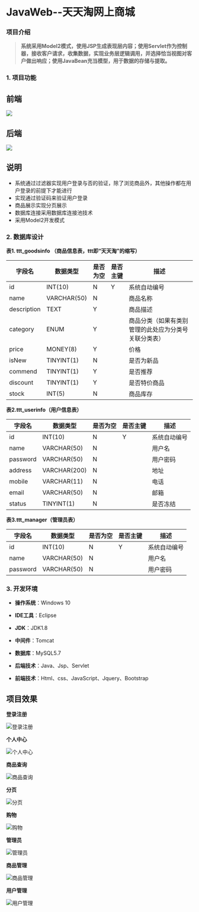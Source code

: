 # JavaWeb--天天淘网上商城

### 项目介绍

> **系统采用Model2模式，使用JSP生成表现层内容；使用Servlet作为控制器，接收客户请求，收集数据，实现业务层逻辑调用，并选择恰当视图对客户做出响应；使用JavaBean充当模型，用于数据的存储与提取。** 

### 1. 项目功能

 ## 前端 ##

  ![](./screenshot/前台功能.png)

 ## 后端 ##

  ![](./screenshot/后台功能.png)

 ## 说明 ##

 *  系统通过过滤器实现用户登录与否的验证，除了浏览商品外，其他操作都在用户登录的前提下才能进行 
 *  实现通过验证码来验证用户登录 
 *  商品展示实现分页展示 
 *  数据库连接采用数据库连接池技术 
 *  采用Model2开发模式 

### 2. 数据库设计

**表1. ttt_goodsinfo （商品信息表，ttt即“天天淘”的缩写）**

| 字段名      | 数据类型    | 是否为空 | 是否主键 | 描述                                                 |
| ----------- | ----------- | -------- | -------- | ---------------------------------------------------- |
| id          | INT(10)     | N        | Y        | 系统自动编号                                         |
| name        | VARCHAR(50) | N        |          | 商品名称                                             |
| description | TEXT        | Y        |          | 商品描述                                             |
| category    | ENUM        | Y        |          | 商品分类（如果有类别管理的此处应为分类号关联分类表） |
| price       | MONEY(8)    | Y        |          | 价格                                                 |
| isNew       | TINYINT(1)  | N        |          | 是否为新品                                           |
| commend     | TINYINT(1)  | Y        |          | 是否推荐                                             |
| discount    | TINYINT(1)  | Y        |          | 是否特价商品                                         |
| stock       | INT(5)      | N        |          | 商品库存                                             |

**表2.ttt_userinfo（用户信息表）**

| 字段名   | 数据类型     | 是否为空 | 是否主键 | 描述         |
| -------- | ------------ | -------- | -------- | ------------ |
| id       | INT(10)      | N        | Y        | 系统自动编号 |
| name     | VARCHAR(50)  | N        |          | 用户名       |
| password | VARCHAR(50)  | N        |          | 用户密码     |
| address  | VARCHAR(200) | N        |          | 地址         |
| mobile   | VARCHAR(11)  | N        |          | 电话         |
| email    | VARCHAR(50)  | N        |          | 邮箱         |
| status   | TINYINT(1)   | N        |          | 是否冻结     |

**表3.ttt_manager（管理员表）**

| 字段名   | 数据类型    | 是否为空 | 是否主键 | 描述         |
| -------- | ----------- | -------- | -------- | ------------ |
| id       | INT(10)     | N        | Y        | 系统自动编号 |
| name     | VARCHAR(50) | N        |          | 用户名       |
| password | VARCHAR(50) | N        |          | 用户密码     |

### 3. 开发环境

- **操作系统**：Windows 10
- **IDE工具**：Eclipse 

- **JDK**：JDK1.8
- **中间件**：Tomcat
- **数据库**：MySQL5.7
- **后端技术**：Java、Jsp、Servlet
- **前端技术**：Html、css、JavaScript、Jquery、Bootstrap

## 项目效果

**登录注册**

![登录注册](./screenshot/登录注册.gif)

**个人中心**

![个人中心](./screenshot/个人中心.gif)

**商品查询**

![商品查询](./screenshot/商品查询.gif)

**分页**

![分页](./screenshot/分页.gif)

**购物**

![购物](./screenshot/购物.gif)

**管理员**

![管理员](./screenshot/管理员.gif)

**商品管理**

![商品管理](./screenshot/商品管理.gif)

**用户管理**

![用户管理](./screenshot/用户管理.gif)

